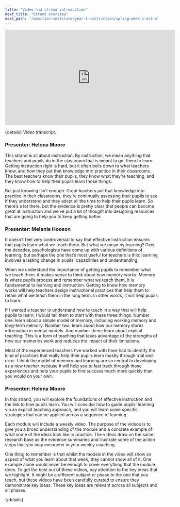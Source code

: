 ```yaml
---
title: "Video and strand introduction"
next_title: "Strand overview"
next_path: "/ambition-institute/year-1-instruction/spring-week-1-ect-strand-overview"
---
```


<iframe width="560" height="315" src="https://www.youtube.com/embed/Eoh_U0BKvBU" title="Spring Week 1 ECT Video and Strand introduction - YouTube" frameborder="0" allow="accelerometer; autoplay; clipboard-write; encrypted-media; gyroscope; picture-in-picture; web-share" allowfullscreen></iframe>

{details}
Video transcript.

### Presenter: Helena Moore

This strand is all about instruction. By instruction, we mean anything that teachers
and pupils do in the classroom that is meant to get them to learn. Getting instruction
right is hard, but it often boils down to what teachers know, and how they put that
knowledge into practice in their classrooms. The best teachers know their pupils,
they know what they’re teaching, and they know how to help their pupils learn those
things.

But just knowing isn’t enough. Great teachers put that knowledge into practice in their classrooms, they’re continually assessing their pupils to see if they understand and they adapt all the time to help their pupils learn. So there’s a lot there, but the evidence is pretty clear that people can become great at instruction and we’ve put a lot of thought into designing resources that are going to help you to keep getting better.

### Presenter: Melanie Hooson

It doesn’t feel very controversial to say that effective instruction ensures that
pupils learn what we teach them. But what we mean by learning? Over the decades,
psychologists have come up with various definitions of learning, but perhaps the
one that’s most useful for teachers is this: learning involves a lasting change in
pupils’ capabilities and understanding.

When we understand the importance of getting pupils to remember what we teach them, it makes sense to think about how memory works. Memory is where pupils process and remember what we teach them, it is fundamental to learning and instruction. Getting to know how memory works will help teachers design instructional practices that help them to retain what we teach them in the long term. In other words, it will help pupils to learn.

If I wanted a teacher to understand how to teach in a way that will help pupils to learn, I would tell them to start with these three things. Number one: learn about a simple model of memory, including working memory and long-term memory. Number two: learn about how our memory stores information in mental models. And number three: learn about explicit teaching. This is a form of teaching that takes advantage of the strengths of how our memories work and reduces the impact of their limitations.

Most of the experienced teachers I’ve worked with have had to identify the kind of practices that really help their pupils learn mostly through trial and error. I think the model of memory and learning are so central to developing as a new teacher because it will help you to fast track through those experiences and help your pupils to find success much more quickly than you would on your own.

### Presenter: Helena Moore

In this strand, you will explore the foundations of effective instruction and the
link to how pupils learn. You will consider how to guide pupils’ learning via an
explicit teaching approach, and you will learn some specific strategies that can
be applied across a sequence of learning.

Each module will include a weekly video. The purpose of the videos is to give you a broad understanding of the module and a concrete example of what some of the ideas look like in practice. The videos draw on the same research base as the evidence summaries and illustrate some of the action steps that you may encounter in your weekly coaching.

One thing to remember is that whilst the models in the video will show an aspect of what you learn about that week, they cannot show all of it. One example alone would never be enough to cover everything that the module does. To get the best out of these videos, pay attention to the key ideas that we highlight. It might be a different subject or phase to the one that you teach, but these videos have been carefully curated to ensure they demonstrate key ideas. These key ideas are relevant across all subjects and all phases.

{/details}
